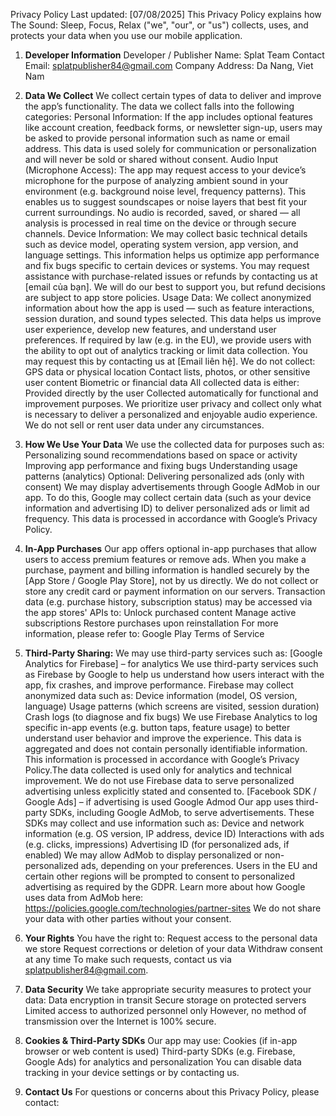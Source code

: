 Privacy Policy
Last updated: [07/08/2025]
This Privacy Policy explains how The Sound: Sleep, Focus, Relax ("we", "our", or "us") collects, uses, and protects your data when you use our mobile application.

1. **Developer Information**
   Developer / Publisher Name: Splat Team
   Contact Email: splatpublisher84@gmail.com
   Company Address: Da Nang, Viet Nam

2. **Data We Collect**
   We collect certain types of data to deliver and improve the app’s functionality. The data we collect falls into the following categories:
   Personal Information:
   If the app includes optional features like account creation, feedback forms, or newsletter sign-up, users may be asked to provide personal information such as name or email address. This data is used solely for communication or personalization and will never be sold or shared without consent.
   Audio Input (Microphone Access):
   The app may request access to your device’s microphone for the purpose of analyzing ambient sound in your environment (e.g. background noise level, frequency patterns). This enables us to suggest soundscapes or noise layers that best fit your current surroundings. No audio is recorded, saved, or shared — all analysis is processed in real time on the device or through secure channels.
   Device Information:
   We may collect basic technical details such as device model, operating system version, app version, and language settings. This information helps us optimize app performance and fix bugs specific to certain devices or systems.
   You may request assistance with purchase-related issues or refunds by contacting us at [email của bạn]. We will do our best to support you, but refund decisions are subject to app store policies.
   Usage Data:
   We collect anonymized information about how the app is used — such as feature interactions, session duration, and sound types selected. This data helps us improve user experience, develop new features, and understand user preferences.
   If required by law (e.g. in the EU), we provide users with the ability to opt out of analytics tracking or limit data collection. You may request this by contacting us at [Email liên hệ].
   We do not collect:
   GPS data or physical location
   Contact lists, photos, or other sensitive user content
   Biometric or financial data
   All collected data is either:
   Provided directly by the user
   Collected automatically for functional and improvement purposes.
   We prioritize user privacy and collect only what is necessary to deliver a personalized and enjoyable audio experience.
   We do not sell or rent user data under any circumstances.

3. **How We Use Your Data**
   We use the collected data for purposes such as:
   Personalizing sound recommendations based on space or activity
   Improving app performance and fixing bugs
   Understanding usage patterns (analytics)
   Optional: Delivering personalized ads (only with consent)
   We may display advertisements through Google AdMob in our app. To do this, Google may collect certain data (such as your device information and advertising ID) to deliver personalized ads or limit ad frequency. This data is processed in accordance with Google’s Privacy Policy.

4. **In-App Purchases**
   Our app offers optional in-app purchases that allow users to access premium features or remove ads. When you make a purchase, payment and billing information is handled securely by the [App Store / Google Play Store], not by us directly.
   We do not collect or store any credit card or payment information on our servers.
   Transaction data (e.g. purchase history, subscription status) may be accessed via the app stores' APIs to:
   Unlock purchased content
   Manage active subscriptions
   Restore purchases upon reinstallation
   For more information, please refer to: Google Play Terms of Service

5. **Third-Party Sharing:**
   We may use third-party services such as:
   [Google Analytics for Firebase] – for analytics
   We use third-party services such as Firebase by Google to help us understand how users interact with the app, fix crashes, and improve performance.
   Firebase may collect anonymized data such as:
   Device information (model, OS version, language)
   Usage patterns (which screens are visited, session duration)
   Crash logs (to diagnose and fix bugs)
   We use Firebase Analytics to log specific in-app events (e.g. button taps, feature usage) to better understand user behavior and improve the experience. This data is aggregated and does not contain personally identifiable information.
   This information is processed in accordance with Google’s Privacy Policy.The data collected is used only for analytics and technical improvement. We do not use Firebase data to serve personalized advertising unless explicitly stated and consented to.
   [Facebook SDK / Google Ads] – if advertising is used
   Google Admod
   Our app uses third-party SDKs, including Google AdMob, to serve advertisements. These SDKs may collect and use information such as:
   Device and network information (e.g. OS version, IP address, device ID)
   Interactions with ads (e.g. clicks, impressions)
   Advertising ID (for personalized ads, if enabled)
   We may allow AdMob to display personalized or non-personalized ads, depending on your preferences. Users in the EU and certain other regions will be prompted to consent to personalized advertising as required by the GDPR.
   Learn more about how Google uses data from AdMob here: https://policies.google.com/technologies/partner-sites
   We do not share your data with other parties without your consent.

6. **Your Rights**
   You have the right to:
   Request access to the personal data we store
   Request corrections or deletion of your data
   Withdraw consent at any time
   To make such requests, contact us via splatpublisher84@gmail.com.

7. **Data Security**
   We take appropriate security measures to protect your data:
   Data encryption in transit
   Secure storage on protected servers
   Limited access to authorized personnel only
   However, no method of transmission over the Internet is 100% secure.

8. **Cookies & Third-Party SDKs**
   Our app may use:
   Cookies (if in-app browser or web content is used)
   Third-party SDKs (e.g. Firebase, Google Ads) for analytics and personalization
   You can disable data tracking in your device settings or by contacting us.

9. **Contact Us**
   For questions or concerns about this Privacy Policy, please contact:
